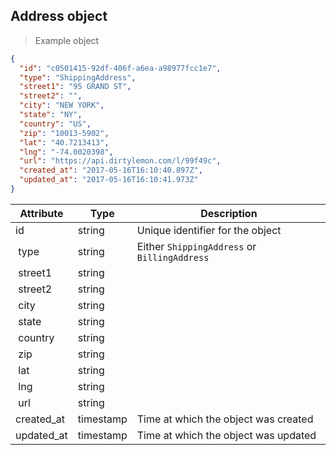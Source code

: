 ## Address object

> Example object

```json
{
  "id": "c0501415-92df-406f-a6ea-a98977fcc1e7",
  "type": "ShippingAddress",
  "street1": "95 GRAND ST",
  "street2": "",
  "city": "NEW YORK",
  "state": "NY",
  "country": "US",
  "zip": "10013-5902",
  "lat": "40.7213413",
  "lng": "-74.0020398",
  "url": "https://api.dirtylemon.com/l/99f49c",
  "created_at": "2017-05-16T16:10:40.897Z",
  "updated_at": "2017-05-16T16:10:41.973Z"
}
```

| Attribute  | Type     | Description |
| ---------- | -------- | ------------|
| id          | string   | Unique identifier for the object |
| type        | string | Either `ShippingAddress` or `BillingAddress` |
| street1     | string |  |
| street2     | string |  |
| city        | string |  |
| state       | string |  |
| country     | string |  |
| zip         | string |  |
| lat         | string |  |
| lng         | string |  |
| url         | string |  |
| created_at  | timestamp | Time at which the object was created |
| updated_at  | timestamp | Time at which the object was updated |

